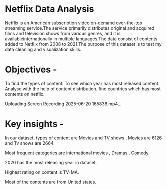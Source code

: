 # Netflix Data Analysis

Netflix is an American subscription video on-demand over-the-top streaming service.The service primarily distributes original and acquired films and television shows from various genres, and it is availableinternationally in multiple languages.The data consist of contents added to Netflix from 2008 to 2021.The purpose of this dataset is to
test my data cleaning and visualization skills.

# Objectives - 
   To find the types of content. To see which year has most released content. Analyse with the help of content distribution. find countries which has most contents on netflix.

   

Uploading Screen Recording 2025-06-20 165838.mp4…


# Key insights -

 In our dataset, types of content are Movies and TV shows . Movies are 6126 and Tv shows are 2664.
 
 Most frequent categories are international movies , Dramas , Comedy.
 
 2020 has the most releasing year in dataset.
 
 Highest rating on content is TV-MA.
 
 Most of the contents are from United states.
